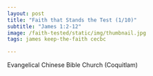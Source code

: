 ```yaml
---
layout: post
title: "Faith that Stands the Test (1/10)"
subtitle: "James 1:2-12"
image: /faith-tested/static/img/thumbnail.jpg
tags: james keep-the-faith cecbc

---
```

Evangelical Chinese Bible Church (Coquitlam)
